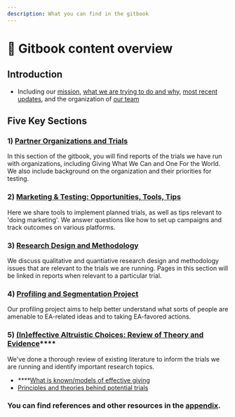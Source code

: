 ```yaml
---
description: What you can find in the gitbook
---
```


# 📕 Gitbook content overview

## **Introduction**

* Including our [mission](./), [what we are trying to do and why](overview-ea-forum-post.md), [most recent updates](tip-o-the-spear.md), and the organization of [our team](our-team-and-resources/)

## Five Key Sections

### 1) [Partner Organizations and Trials](partner-organizations-and-trials/section-introduction.md)

In this section of the gitbook, you will find reports of the trials we have run with organizations, including Giving What We Can and One For the World. We also include background on the organization and their priorities for testing.&#x20;

### 2) [Marketing & Testing: Opportunities, Tools, Tips](marketing-and-testing-opportunities-tools-tips/section-introduction-wip.md)

Here we share tools to implement planned trials, as well as tips relevant to 'doing marketing'. We answer questions like how to set up campaigns and track outcomes on various platforms.  &#x20;

### 3) [Research Design and Methodology](methodological-discussion/section-introduction-wip.md)

We discuss qualitative and quantiative research design and methodology issues that are relevant to the trials we are running. Pages in this section will be linked in reports when relevant to a particular trial.  &#x20;

### 4) [Profiling and Segmentation Project](profiling-and-segmentation/section-introduction.md)

Our profiling project aims to help better understand what sorts of people are amenable to EA-related ideas and to taking EA-favored actions. &#x20;

### **5)** [**(In)effective Altruistic Choices: Review of Theory and Evidence**](background/section-introduction.md)****

We've done a thorough review of existing literature to inform the trials we are running and identify important research topics.&#x20;

* _****_[What is known/models of effective giving](background/models-theories-psychological-norms.md)
* [Principles and theories behind potential trials](background/tools-and-trials-overview/tools-interventions-principles.md)



### You can find references and other resources in the [appendix](https://app.gitbook.com/o/-MfFk4CTSGwVOPkwnRgx/s/a3YtWoUiYYfiEQrBNztC/\~/changes/7Q4Bqy0OMc9U0FHT6mkP/appendix/how-this-gitbook-works).

